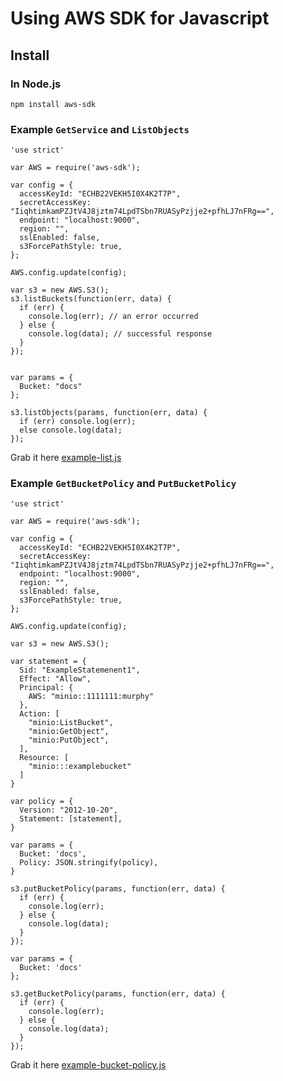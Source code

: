 # Using AWS SDK for Javascript

## Install

### In Node.js

```
npm install aws-sdk
```

### Example ``GetService`` and ``ListObjects``

```
'use strict'

var AWS = require('aws-sdk');

var config = {
  accessKeyId: "ECHB22VEKH5I0X4K2T7P",
  secretAccessKey: "IiqhtimkamPZJtV4J8jztm74LpdTSbn7RUASyPzjje2+pfhLJ7nFRg==",
  endpoint: "localhost:9000",
  region: "",
  sslEnabled: false,
  s3ForcePathStyle: true,
};

AWS.config.update(config);

var s3 = new AWS.S3();
s3.listBuckets(function(err, data) {
  if (err) {
    console.log(err); // an error occurred
  } else {
    console.log(data); // successful response
  }
});


var params = {
  Bucket: "docs"
};

s3.listObjects(params, function(err, data) {
  if (err) console.log(err);
  else console.log(data);
});
```

Grab it here [example-list.js](https://github.com/Minio-io/mc/blob/master/docs/sdks/js/example-list.js)

### Example ``GetBucketPolicy`` and ``PutBucketPolicy``

```
'use strict'

var AWS = require('aws-sdk');

var config = {
  accessKeyId: "ECHB22VEKH5I0X4K2T7P",
  secretAccessKey: "IiqhtimkamPZJtV4J8jztm74LpdTSbn7RUASyPzjje2+pfhLJ7nFRg==",
  endpoint: "localhost:9000",
  region: "",
  sslEnabled: false,
  s3ForcePathStyle: true,
};

AWS.config.update(config);

var s3 = new AWS.S3();

var statement = {
  Sid: "ExampleStatemenent1",
  Effect: "Allow",
  Principal: {
    AWS: "minio::1111111:murphy"
  },
  Action: [
    "minio:ListBucket",
    "minio:GetObject",
    "minio:PutObject",
  ],
  Resource: [
    "minio:::examplebucket"
  ]
}

var policy = {
  Version: "2012-10-20",
  Statement: [statement],
}

var params = {
  Bucket: 'docs',
  Policy: JSON.stringify(policy),
}

s3.putBucketPolicy(params, function(err, data) {
  if (err) {
    console.log(err);
  } else {
    console.log(data);
  }
});

var params = {
  Bucket: 'docs'
};

s3.getBucketPolicy(params, function(err, data) {
  if (err) {
    console.log(err);
  } else {
    console.log(data);
  }
});
```

Grab it here [example-bucket-policy.js](https://github.com/Minio-io/mc/blob/master/docs/sdks/js/example-bucket-policy.js)
